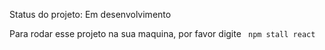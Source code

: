 
Status do projeto: Em desenvolvimento 

Para rodar esse projeto na sua maquina, por favor digite
`` 
npm stall react
``

